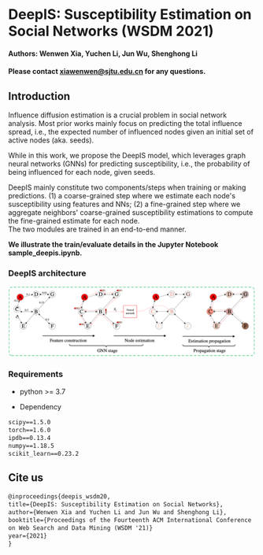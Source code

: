 # DeepIS: Susceptibility Estimation on Social Networks (WSDM 2021)
<!--#### -->

#### Authors: Wenwen Xia, Yuchen Li, Jun Wu, Shenghong Li
#### Please contact xiawenwen@sjtu.edu.cn for any questions.

## Introduction
Influence diffusion estimation is a crucial problem in social network analysis.
Most prior works mainly focus on predicting the total influence spread, i.e., the expected number of influenced nodes given an initial set of active nodes (aka. seeds).

While in this work, we propose the DeepIS model, which leverages graph neural networks (GNNs) for predicting susceptibility, i.e., the probability of being influenced for each node, given seeds.

DeepIS mainly constitute two components/steps when training or making predictions.
(1) a coarse-grained step where we estimate each node's susceptibility using features and NNs;
(2) a fine-grained step where we aggregate neighbors' coarse-grained susceptibility estimations to compute the fine-grained estimate for each node.  
The two modules are trained in an end-to-end manner. 


**We illustrate the train/evaluate details in the Jupyter Notebook sample_deepis.ipynb.**

### DeepIS architecture

![architecture](architecture.png?raw=true "Network architecture")

### Requirements

* python >= 3.7

* Dependency

```{bash}
scipy==1.5.0
torch==1.6.0
ipdb==0.13.4
numpy==1.18.5
scikit_learn==0.23.2
```

## Cite us

```
@inproceedings{deepis_wsdm20,
title={DeepIS: Susceptibility Estimation on Social Networks},
author={Wenwen Xia and Yuchen Li and Jun Wu and Shenghong Li},
booktitle={Proceedings of the Fourteenth ACM International Conference on Web Search and Data Mining (WSDM '21)}
year={2021}
}
```


